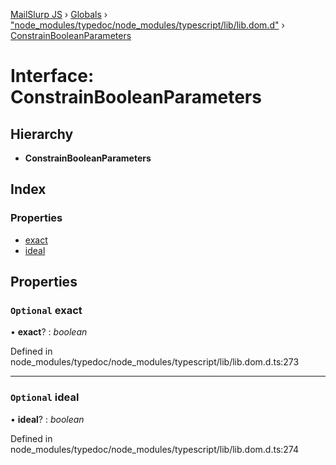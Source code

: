 [MailSlurp JS](../README.md) › [Globals](../globals.md) › ["node_modules/typedoc/node_modules/typescript/lib/lib.dom.d"](../modules/_node_modules_typedoc_node_modules_typescript_lib_lib_dom_d_.md) › [ConstrainBooleanParameters](_node_modules_typedoc_node_modules_typescript_lib_lib_dom_d_.constrainbooleanparameters.md)

# Interface: ConstrainBooleanParameters

## Hierarchy

* **ConstrainBooleanParameters**

## Index

### Properties

* [exact](_node_modules_typedoc_node_modules_typescript_lib_lib_dom_d_.constrainbooleanparameters.md#optional-exact)
* [ideal](_node_modules_typedoc_node_modules_typescript_lib_lib_dom_d_.constrainbooleanparameters.md#optional-ideal)

## Properties

### `Optional` exact

• **exact**? : *boolean*

Defined in node_modules/typedoc/node_modules/typescript/lib/lib.dom.d.ts:273

___

### `Optional` ideal

• **ideal**? : *boolean*

Defined in node_modules/typedoc/node_modules/typescript/lib/lib.dom.d.ts:274
